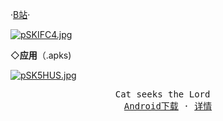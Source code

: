 

   ·<a href="https://b23.tv/3mfo3Ee">B站</a>·

<a href="https://imgse.com/i/pSKIFC4"><img src="https://s1.ax1x.com/2023/01/13/pSKIFC4.jpg" alt="pSKIFC4.jpg" border="0" /></a>


 ◇<strong>应用</strong>（.apks)
<body>
    <div class="wrapper">
        <div class="main">
            <div class="container">
                <div class="intro">
                    <div class="user-warp img">
                        <a href="https://imgse.com/i/pSK5HUS"><img src="https://s1.ax1x.com/2023/01/13/pSK5HUS.jpg" alt="pSK5HUS.jpg" border="0" /></a>
                    </div>
    <center>
                            <div id="header"></div>
                            <div id="main">
                                <div class="demo">
                                    <div id="player3" class="aplayer">
                                        <pre class="aplayer-lrc-content">Cat seeks the Lord  
<a href="https://b23.tv/3mfo3Ee">Android下载</a> · <a href="https://b23.tv/3mfo3Ee">详情</a></pre>
